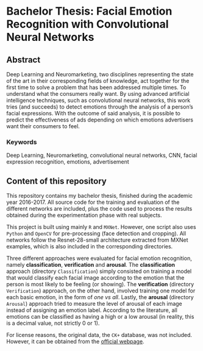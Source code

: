 # Bachelor Thesis: Facial Emotion Recognition with Convolutional Neural Networks
## Abstract
Deep Learning and Neuromarketing, two disciplines representing the state of the art in their corresponding fields of knowledge, act together for the first time to solve a problem that has been addressed multiple times. To understand what the consumers really want. By using advanced artificial intelligence techniques, such as convolutional neural networks, this work tries (and succeeds) to detect emotions through the analysis of a person’s facial expressions. With the outcome of said analysis, it is possible to predict the effectiveness of ads depending on which emotions advertisers want their consumers to feel.

### Keywords
Deep Learning, Neuromarketing, convolutional neural networks, CNN, facial expression recognition, emotions, advertisement

## Content of this repository
This repository contains my bachelor thesis, finished during the academic year 2016-2017. All source code for the training and evaluation of the different networks are included, plus the code used to process the results obtained during the experimentation phase with real subjects.

This project is built using mainly `R` and `MXNet`. However, one script also uses `Python` and `OpenCV` for pre-processing (face detection and cropping). All networks follow the Resnet-28-small architecture extracted from MXNet examples, which is also included in the corresponding directories.

Three different approaches were evaluated for facial emotion recognition, namely **classification**, **verification** and **arousal**. The **classification** approach (directory `Classification`) simply consisted on training a model that would classify each facial image according to the emotion that the person is most likely to be feeling (or showing). The **verification** (directory `Verification`) approach, on the other hand, involved training one model for each basic emotion, in the form of *one vs all*. Lastly, the **arousal** (directory `Arousal`) approach tried to measure the level of arousal of each image instead of assigning an emotion label. According to the literature, all emotions can be classified as having a high or a low arousal (in reality, this is a decimal value, not strictly 0 or 1).

For license reasons, the original data, the `CK+` database, was not included. However, it can be obtained from the [official webpage](http://www.consortium.ri.cmu.edu/ckagree/).
